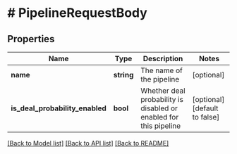 # # PipelineRequestBody

## Properties

Name | Type | Description | Notes
------------ | ------------- | ------------- | -------------
**name** | **string** | The name of the pipeline | [optional]
**is_deal_probability_enabled** | **bool** | Whether deal probability is disabled or enabled for this pipeline | [optional] [default to false]

[[Back to Model list]](../README.md#documentation-for-models) [[Back to API list]](../README.md#documentation-for-api-endpoints) [[Back to README]](../README.md)

